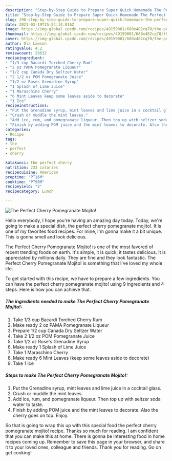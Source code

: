 ```yaml
---
description: "Step-by-Step Guide to Prepare Super Quick Homemade The Perfect Cherry Pomegranate Mojito!"
title: "Step-by-Step Guide to Prepare Super Quick Homemade The Perfect Cherry Pomegranate Mojito!"
slug: 290-step-by-step-guide-to-prepare-super-quick-homemade-the-perfect-cherry-pomegranate-mojito
date: 2021-03-19T15:54:14.016Z
image: https://img-global.cpcdn.com/recipes/49159001/680x482cq70/the-perfect-cherry-pomegranate-mojito-recipe-main-photo.jpg
thumbnail: https://img-global.cpcdn.com/recipes/49159001/680x482cq70/the-perfect-cherry-pomegranate-mojito-recipe-main-photo.jpg
cover: https://img-global.cpcdn.com/recipes/49159001/680x482cq70/the-perfect-cherry-pomegranate-mojito-recipe-main-photo.jpg
author: Ola Lawson
ratingvalue: 4.2
reviewcount: 29632
recipeingredient:
- "1/3 cup Bacardi Torched Cherry Rum"
- "2 oz PAMA Pomegranate Liqueur"
- "1/2 cup Canada Dry Seltzer Water"
- "2 1/2 oz POM Pomegranate Juice"
- "1/2 oz Roses Grenadine Syrup"
- "1 Splash of Lime Juice"
- "1 Maraschino Cherry"
- "6 Mint Leaves keep some leaves aside to decorate"
- "1 Ice"
recipeinstructions:
- "Put the Grenadine syrup, mint leaves and lime juice in a cocktail glass."
- "Crush or muddle the mint leaves."
- "Add ice, rum, and pomegranate liqueur. Then top up with seltzer soda water to taste."
- "Finish by adding POM juice and the mint leaves to decorate. Also the cherry goes on top. Enjoy."
categories:
- Recipe
tags:
- the
- perfect
- cherry

katakunci: the perfect cherry 
nutrition: 233 calories
recipecuisine: American
preptime: "PT16M"
cooktime: "PT50M"
recipeyield: "2"
recipecategory: Lunch

---
```



![The Perfect Cherry Pomegranate Mojito!](https://img-global.cpcdn.com/recipes/49159001/680x482cq70/the-perfect-cherry-pomegranate-mojito-recipe-main-photo.jpg)

Hello everybody, I hope you're having an amazing day today. Today, we're going to make a special dish, the perfect cherry pomegranate mojito!. It is one of my favorites food recipes. For mine, I'm gonna make it a bit unique. This is gonna smell and look delicious.



The Perfect Cherry Pomegranate Mojito! is one of the most favored of recent trending foods on earth. It's simple, it is quick, it tastes delicious. It is appreciated by millions daily. They are fine and they look fantastic. The Perfect Cherry Pomegranate Mojito! is something that I've loved my whole life.


To get started with this recipe, we have to prepare a few ingredients. You can have the perfect cherry pomegranate mojito! using 9 ingredients and 4 steps. Here is how you can achieve that.

<!--inarticleads1-->

##### The ingredients needed to make The Perfect Cherry Pomegranate Mojito!:

1. Take 1/3 cup Bacardi Torched Cherry Rum
1. Make ready 2 oz PAMA Pomegranate Liqueur
1. Prepare 1/2 cup Canada Dry Seltzer Water
1. Take 2 1/2 oz POM Pomegranate Juice
1. Take 1/2 oz Rose&#39;s Grenadine Syrup
1. Make ready 1 Splash of Lime Juice
1. Take 1 Maraschino Cherry
1. Make ready 6 Mint Leaves (keep some leaves aside to decorate)
1. Take 1 Ice




<!--inarticleads2-->

##### Steps to make The Perfect Cherry Pomegranate Mojito!:

1. Put the Grenadine syrup, mint leaves and lime juice in a cocktail glass.
1. Crush or muddle the mint leaves.
1. Add ice, rum, and pomegranate liqueur. Then top up with seltzer soda water to taste.
1. Finish by adding POM juice and the mint leaves to decorate. Also the cherry goes on top. Enjoy.




So that is going to wrap this up with this special food the perfect cherry pomegranate mojito! recipe. Thanks so much for reading. I am confident that you can make this at home. There is gonna be interesting food in home recipes coming up. Remember to save this page in your browser, and share it to your loved ones, colleague and friends. Thank you for reading. Go on get cooking!
